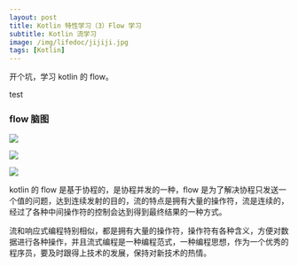 ```yaml
---
layout: post
title: Kotlin 特性学习（3）Flow 学习
subtitle: Kotlin 流学习
image: /img/lifedoc/jijiji.jpg
tags: [Kotlin]
---
```


开个坑，学习 kotlin 的 flow。

test

### flow 脑图

![](https://raw.githubusercontent.com/XPJ1993/images/master/20210828174303.png)

![](https://raw.githubusercontent.com/XPJ1993/images/master/20210828174431.png)


![](https://raw.githubusercontent.com/XPJ1993/images/master/20210828174516.png)


kotlin 的 flow 是基于协程的，是协程并发的一种，flow 是为了解决协程只发送一个值的问题，达到连续发射的目的，流的特点是拥有大量的操作符，流是连续的，经过了各种中间操作符的控制会达到得到最终结果的一种方式。

流和响应式编程特别相似，都是拥有大量的操作符，操作符有各种含义，方便对数据进行各种操作，并且流式编程是一种编程范式，一种编程思想，作为一个优秀的程序员，要及时跟得上技术的发展，保持对新技术的热情。


